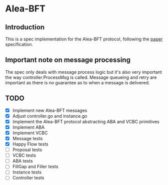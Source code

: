 
# Alea-BFT

## Introduction
This is a spec implementation for the Alea-BFT protocol, following the [paper](https://arxiv.org/abs/2202.02071) specification.

## Important note on message processing
The spec only deals with message process logic but it's also very important the way controller.ProcessMsg is called.
Message queueing and retry are important as there is no guarantee as to when a message is delivered.

## TODO
- [X] Implement new Alea-BFT messages
- [X] Adjust controller.go and instance.go
- [X] Implement the Alea-BFT protocol abstracting ABA and VCBC primitives
- [X] Implement ABA
- [X] Implement VCBC
- [X] Message tests
- [X] Happy Flow tests
- [ ] Proposal tests
- [ ] VCBC tests
- [ ] ABA tests
- [ ] FillGap and Filler tests
- [ ] Instance tests
- [ ] Controller tests